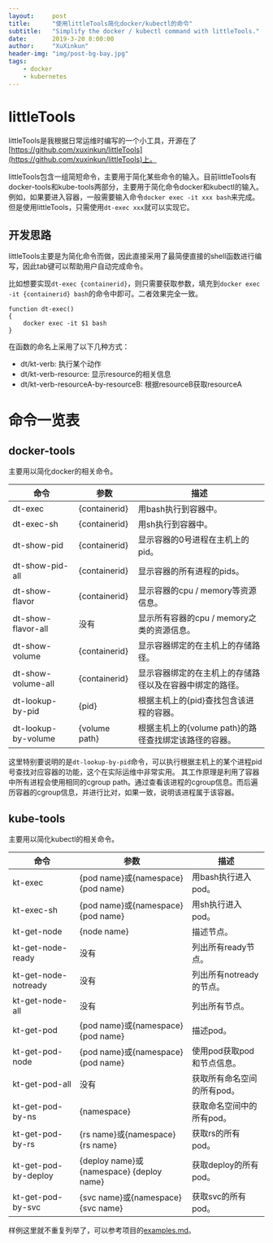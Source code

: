 ```yaml
---
layout:     post
title:      "使用littleTools简化docker/kubectl的命令"
subtitle:   "Simplify the docker / kubectl command with littleTools."
date:       2019-3-20 8:00:00
author:     "XuXinkun"
header-img: "img/post-bg-bay.jpg"
tags:
    - docker
    - kubernetes
---
```


# littleTools

littleTools是我根据日常运维时编写的一个小工具，开源在了[https://github.com/xuxinkun/littleTools](https://github.com/xuxinkun/littleTools)上。

littleTools包含一组简短命令，主要用于简化某些命令的输入。目前littleTools有docker-tools和kube-tools两部分，主要用于简化命令docker和kubectl的输入。例如，如果要进入容器，一般需要输入命令`docker exec -it xxx bash`来完成。但是使用littleTools，只需使用`dt-exec xxx`就可以实现它。

## 开发思路

littleTools主要是为简化命令而做，因此直接采用了最简便直接的shell函数进行编写，因此tab键可以帮助用户自动完成命令。

比如想要实现`dt-exec {containerid}`，则只需要获取参数，填充到`docker exec -it {containerid} bash`的命令中即可。二者效果完全一致。

```
function dt-exec()
{
	docker exec -it $1 bash
}
```

在函数的命名上采用了以下几种方式：

- dt/kt-verb: 执行某个动作
- dt/kt-verb-resource: 显示resource的相关信息
- dt/kt-verb-resourceA-by-resourceB: 根据resourceB获取resourceA

# 命令一览表

## docker-tools

主要用以简化docker的相关命令。

| 命令                | 参数          | 描述                                                     |
| ------------------- | ------------- | -------------------------------------------------------- |
| dt-exec             | {containerid} | 用bash执行到容器中。                                     |
| dt-exec-sh          | {containerid} | 用sh执行到容器中。                                       |
| dt-show-pid         | {containerid} | 显示容器的0号进程在主机上的pid。                         |
| dt-show-pid-all     | {containerid} | 显示容器的所有进程的pids。                               |
| dt-show-flavor      | {containerid} | 显示容器的cpu / memory等资源信息。                       |
| dt-show-flavor-all  | 没有          | 显示所有容器的cpu / memory之类的资源信息。               |
| dt-show-volume      | {containerid} | 显示容器绑定的在主机上的存储路径。                       |
| dt-show-volume-all  | {containerid} | 显示容器绑定的在主机上的存储路径以及在容器中绑定的路径。 |
| dt-lookup-by-pid    | {pid}         | 根据主机上的{pid}查找包含该进程的容器。                  |
| dt-lookup-by-volume | {volume path} | 根据主机上的{volume path}的路径查找绑定该路径的容器。    |

这里特别要说明的是`dt-lookup-by-pid`命令，可以执行根据主机上的某个进程pid号查找对应容器的功能，这个在实际运维中非常实用。
其工作原理是利用了容器中所有进程会使用相同的cgroup path。通过查看该进程的cgroup信息。而后遍历容器的cgroup信息，并进行比对，如果一致，说明该进程属于该容器。

## kube-tools

主要用以简化kubectl的相关命令。

| 命令                 | 参数                                     | 描述                        |
| -------------------- | ---------------------------------------- | --------------------------- |
| kt-exec              | {pod name}或{namespace} {pod name}       | 用bash执行进入pod。         |
| kt-exec-sh           | {pod name}或{namespace} {pod name}       | 用sh执行进入pod。           |
| kt-get-node          | {node name}                              | 描述节点。                  |
| kt-get-node-ready    | 没有                                     | 列出所有ready节点。         |
| kt-get-node-notready | 没有                                     | 列出所有notready的节点。    |
| kt-get-node-all      | 没有                                     | 列出所有节点。              |
| kt-get-pod           | {pod name}或{namespace} {pod name}       | 描述pod。                   |
| kt-get-pod-node      | {pod name}或{namespace} {pod name}       | 使用pod获取pod和节点信息。  |
| kt-get-pod-all       | 没有                                     | 获取所有命名空间的所有pod。 |
| kt-get-pod-by-ns     | {namespace}                              | 获取命名空间中的所有pod。   |
| kt-get-pod-by-rs     | {rs name}或{namespace} {rs name}         | 获取rs的所有pod。           |
| kt-get-pod-by-deploy | {deploy name}或{namespace} {deploy name} | 获取deploy的所有pod。       |
| kt-get-pod-by-svc    | {svc name}或{namespace} {svc name}       | 获取svc的所有pod。          |

样例这里就不重复列举了，可以参考项目的[examples.md](https://github.com/xuxinkun/littleTools/blob/master/examples.md)。